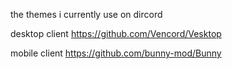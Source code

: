 the themes i currently use on  dircord

desktop client https://github.com/Vencord/Vesktop

mobile client https://github.com/bunny-mod/Bunny
